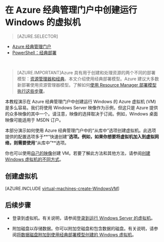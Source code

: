 <properties
	pageTitle="在经典管理门户中创建运行 Windows 的 VM | Azure"
	description="在 Azure 经典管理门户中创建 Windows 虚拟机。"
	services="virtual-machines-windows"
	documentationCenter=""
	authors="cynthn"
	manager="timlt"
	editor=""
	tags="azure-service-management"/>

<tags
	ms.service="virtual-machines-windows"
	ms.date="07/12/2016"
	wacn.date="08/08/2016"/>

# 在 Azure 经典管理门户中创建运行 Windows 的虚拟机

> [AZURE.SELECTOR]
- [Azure 经典管理门户](/documentation/articles/virtual-machines-windows-classic-tutorial/)
- [PowerShell：经典部署](/documentation/articles/virtual-machines-windows-classic-create-powershell/)

<br>

> [AZURE.IMPORTANT]Azure 具有用于创建和处理资源的两个不同的部署模型：[资源管理器和经典](/documentation/articles/resource-manager-deployment-model/)。本文介绍使用经典部署模型。Azure 建议大多数新部署使用资源管理器模型。了解如何[使用 Resource Manager 部署模型执行这些步骤](/documentation/articles/virtual-machines-windows-hero-tutorial/)。

本教程演示在 Azure 经典管理门户中创建运行 Windows 的 Azure 虚拟机 (VM) 是多么容易。我们将使用 Windows Server 映像作为示例，但这只是 Azure 提供的众多映像的其中一个。请注意，映像的选择取决于订阅。例如，Windows 桌面映像可能适用于 MSDN 订户。

本部分演示如何使用 Azure 经典管理门户中的“从库中”选项创建虚拟机。此选项提供的配置选项多于**“快速创建”**选项。例如，如果你想要将虚拟机加入到虚拟网络，则需要使用**“从库中”**选项。

你也可以使用[自己的映像](/documentation/articles/virtual-machines-windows-classic-createupload-vhd/)创建 VM。若要了解此方法和其他方法，请参阅[创建 Windows 虚拟机的不同方式](/documentation/articles/virtual-machines-windows-creation-choices/)。
## <a id="createvirtualmachine"></a> 创建虚拟机

[AZURE.INCLUDE [virtual-machines-create-WindowsVM](../includes/virtual-machines-create-windowsvm.md)]

## 后续步骤

- 登录到虚拟机。有关说明，请参阅[登录到运行 Windows Server 的虚拟机](/documentation/articles/virtual-machines-windows-classic-connect-logon/)。

- 附加磁盘以存储数据。你可以附加空磁盘和包含数据的磁盘。有关说明，请参阅[将数据磁盘附加到使用经典部署模型创建的 Windows 虚拟机](/documentation/articles/virtual-machines-windows-classic-attach-disk/)。

<!---HONumber=Mooncake_0801_2016-->